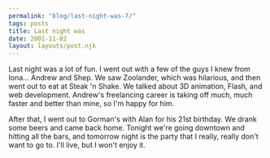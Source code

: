 ```yaml
---
permalink: "blog/last-night-was-7/"
tags: posts
title: Last night was
date: 2001-11-02
layout: layouts/post.njk
---
```


Last night was a lot of fun. I went out with a few of the guys I knew from Iona... Andrew and Shep. We saw Zoolander, which was hilarious, and then went out to eat at Steak 'n Shake. We talked about 3D animation, Flash, and web development. Andrew's freelancing career is taking off much, much faster and better than mine, so I'm happy for him.

After that, I went out to Gorman's with Alan for his 21st birthday. We drank some beers and came back home. Tonight we're going downtown and hitting all the bars, and tomorrow night is the party that I really, really don't want to go to. I'll live, but I won't enjoy it.